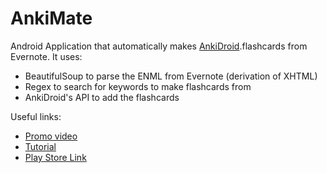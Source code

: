 # AnkiMate
Android Application that automatically makes [AnkiDroid](https://play.google.com/store/apps/details?id=com.ichi2.anki).flashcards from Evernote. It uses:
* BeautifulSoup to parse the ENML from Evernote (derivation of XHTML) 
* Regex to search for keywords to make flashcards from
* AnkiDroid's API to add the flashcards

Useful links:
* [Promo video](https://www.youtube.com/watch?v=iVNDVYI7IOI)
* [Tutorial](https://www.youtube.com/watch?v=BM-mGffZLJE)
* [Play Store Link](https://play.google.com/store/apps/details?id=com.ryannm.android.autoanki) 
